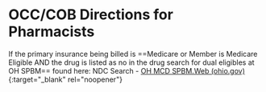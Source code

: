 # OCC/COB Directions for Pharmacists

If the primary insurance being billed is ==Medicare or Member is Medicare Eligible AND the drug is listed as no in the drug
search for dual eligibles at OH SPBM== found here: NDC Search - [OH MCD SPBM.Web (ohio.gov)](https://spbm.medicaid.ohio.gov/PreferredDrugSearch/NDCSearch){:target="_blank" rel="noopener"}




